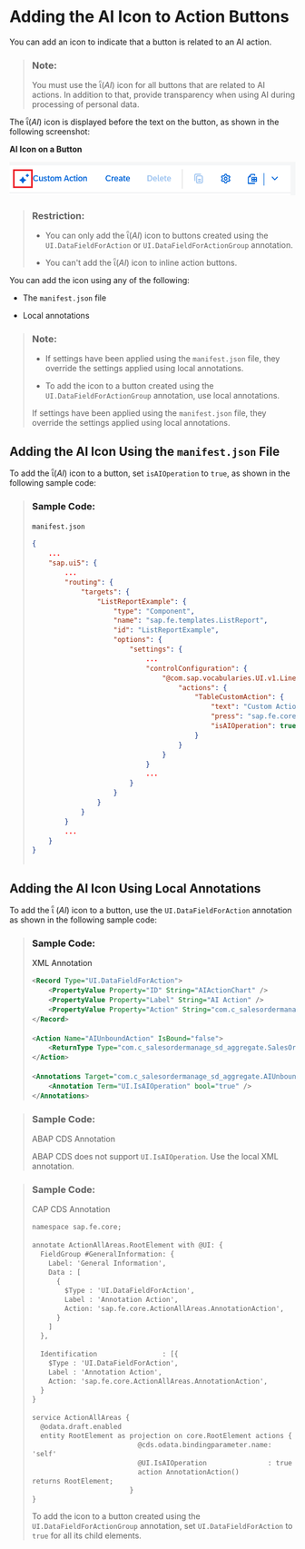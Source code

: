 <!-- loio3ad04527971c4641a85d232fde076747 -->

<link rel="stylesheet" type="text/css" href="../css/sap-icons.css"/>

# Adding the AI Icon to Action Buttons

You can add an icon to indicate that a button is related to an AI action.

> ### Note:  
> You must use the <span class="SAP-icons-V5"></span>\(*AI*\) icon for all buttons that are related to AI actions. In addition to that, provide transparency when using AI during processing of personal data.

The <span class="SAP-icons-V5"></span>\(*AI*\) icon is displayed before the text on the button, as shown in the following screenshot:

  
  
**AI Icon on a Button**

![](images/AI_Icon_on_a_Button_c711e99.png "AI Icon on a Button")

> ### Restriction:  
> -   You can only add the <span class="SAP-icons-V5"></span>\(*AI*\) icon to buttons created using the `UI.DataFieldForAction` or `UI.DataFieldForActionGroup` annotation.
> 
> -   You can't add the <span class="SAP-icons-V5"></span>\(*AI*\) icon to inline action buttons.

You can add the icon using any of the following:

-   The `manifest.json` file

-   Local annotations


> ### Note:  
> -   If settings have been applied using the `manifest.json` file, they override the settings applied using local annotations.
> 
> -   To add the icon to a button created using the `UI.DataFieldForActionGroup` annotation, use local annotations.
> 
> 
> If settings have been applied using the `manifest.json` file, they override the settings applied using local annotations.



<a name="loio3ad04527971c4641a85d232fde076747__section_tyh_cf5_2fc"/>

## Adding the AI Icon Using the `manifest.json` File

To add the <span class="SAP-icons-V5"></span>\(*AI*\) icon to a button, set `isAIOperation` to `true`, as shown in the following sample code:

> ### Sample Code:  
> `manifest.json`
> 
> ```json
> {
>     ...
>     "sap.ui5": {
>         ...
>         "routing": {
>             "targets": {
>                 "ListReportExample": {
>                     "type": "Component",
>                     "name": "sap.fe.templates.ListReport",
>                     "id": "ListReportExample",
>                     "options": {
>                         "settings": {
>                             ...
>                             "controlConfiguration": {
>                                 "@com.sap.vocabularies.UI.v1.LineItem": {
>                                     "actions": {
>                                         "TableCustomAction": {
>                                             "text": "Custom Action",
>                                             "press": "sap.fe.core.ActionAllAreas.AnnotationUnboundAction",
>                                             "isAIOperation": true
>                                         }
>                                     }
>                                 }
>                             }
>                             ...
>                         }
>                     }
>                 }
>             }
>         }
>         ...
>     }
> }
>    
> ```



<a name="loio3ad04527971c4641a85d232fde076747__section_dv1_gf5_2fc"/>

## Adding the AI Icon Using Local Annotations

To add the <span class="SAP-icons-V5"></span> \(*AI*\) icon to a button, use the `UI.DataFieldForAction` annotation as shown in the following sample code:

> ### Sample Code:  
> XML Annotation
> 
> ```xml
> <Record Type="UI.DataFieldForAction">
>     <PropertyValue Property="ID" String="AIActionChart" />
>     <PropertyValue Property="Label" String="AI Action" />
>     <PropertyValue Property="Action" String="com.c_salesordermanage_sd_aggregate.EntityContainer/AIUnboundAction" />
> </Record>
> 
> <Action Name="AIUnboundAction" IsBound="false">
>     <ReturnType Type="com.c_salesordermanage_sd_aggregate.SalesOrderManage" />
> </Action>
> 
> <Annotations Target="com.c_salesordermanage_sd_aggregate.AIUnboundAction()">
>     <Annotation Term="UI.IsAIOperation" bool="true" />
> </Annotations>
> ```

> ### Sample Code:  
> ABAP CDS Annotation
> 
> ABAP CDS does not support `UI.IsAIOperation`. Use the local XML annotation.

> ### Sample Code:  
> CAP CDS Annotation
> 
> ```
> namespace sap.fe.core;
> 
> annotate ActionAllAreas.RootElement with @UI: {
>   FieldGroup #GeneralInformation: {
>     Label: 'General Information',
>     Data : [
>       {
>         $Type : 'UI.DataFieldForAction',
>         Label : 'Annotation Action',
>         Action: 'sap.fe.core.ActionAllAreas.AnnotationAction',
>       }
>     ]
>   },
> 
>   Identification                : [{
>     $Type : 'UI.DataFieldForAction',
>     Label : 'Annotation Action',
>     Action: 'sap.fe.core.ActionAllAreas.AnnotationAction',
>   }
> }
> 
> service ActionAllAreas {
>   @odata.draft.enabled
>   entity RootElement as projection on core.RootElement actions {
>                           @cds.odata.bindingparameter.name: 'self'
>                           @UI.IsAIOperation               : true
>                           action AnnotationAction()                   returns RootElement;
>                         }
> }
> ```
> 
> To add the icon to a button created using the `UI.DataFieldForActionGroup` annotation, set `UI.DataFieldForAction` to `true` for all its child elements.

